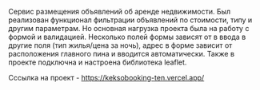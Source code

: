Сервис размещения объявлений об аренде недвижимости. Был реализован функционал фильтрации объявлений по стоимости, типу и другим параметрам. Но основная нагрузка проекта была на работу с формой и валидацией. Несколько полей формы зависят от в ввода в другие поля (тип жилья/цена за ночь), адрес в форме зависит от расположения главного пина и вводится автоматически. Также в проекте подключна и настроена библиотека leaflet. 

Сссылка на проект - https://keksobooking-ten.vercel.app/ 
